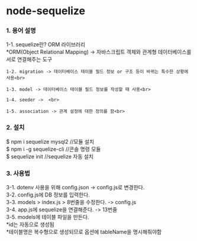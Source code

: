 # node-sequelize

<p>
    <h3>1. 용어 설명</h3>
    1-1. sequelize란? ORM 라이브러리<br>
    *ORM(Object Relational Mapping) -> 자바스크립트 객체와 관계형 데이터베이스를 서로 연결해주는 도구<br>

    1-2. migration -> 데이터베이스 테이블 필드 정보 or 구조 등이 바뀌는 특수한 상황에 사용<br>

    1-3. model -> 데이터베이스 테이블 필드 정보를 작성할 때 사용<br>

    1-4. seeder ->  <br>

    1-5. association -> 관계 설정에 대한 정의를 함<br>
</p>

<p>
    <h3>2. 설치</h3>
    $ npm i sequelize mysql2 //모듈 설치
    <br>
    $ npm i -g sequelize-cli //콘솔 명령 모듈
    <br>
    $ sequelize init //sequelize 자동 설치
</p>

<p>
    <h3>3. 사용법</h3>
    3-1. dotenv 사용을 위해 config.json -> config.js로 변경한다.<br>
    3-2. config.js에 DB 정보를 입력한다.<br>
    3-3. models > index.js > 8번줄을 수정한다. -> config.js<br>
    3-4. app.js에 sequelize을 연결해준다. -> 13번줄<br>
    3-5. models에 테이블 파일을 만든다.<br>
      *id는 자동으로 생성됨<br>
      *테이블명은 복수형으로 생성되므로 옵션에 tableName을 명시해줘야함<br>
</p>
